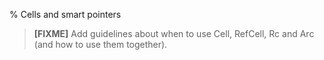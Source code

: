 % Cells and smart pointers

> **[FIXME]** Add guidelines about when to use Cell, RefCell, Rc and
> Arc (and how to use them together).
